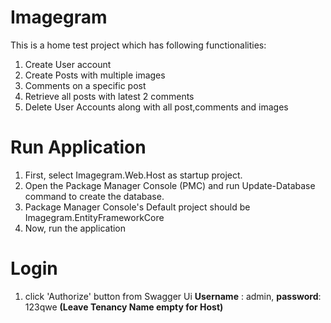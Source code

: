 # Imagegram
This is a home test project which has following functionalities:
1. Create User account
2. Create Posts with multiple images
3. Comments on a specific post
4. Retrieve all posts with latest 2 comments
5. Delete User Accounts along with all post,comments and images
# Run Application
1. First, select Imagegram.Web.Host as startup project. 
2. Open the Package Manager Console (PMC) and run Update-Database command to create the database.
3. Package Manager Console's Default project should be Imagegram.EntityFrameworkCore 
4. Now, run the application

# Login 
1. click 'Authorize' button from Swagger Ui
**Username** : admin,
**password**: 123qwe
 **(Leave Tenancy Name empty for Host)**
